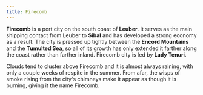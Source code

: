 ```yaml
---
title: Firecomb
---
```


**Firecomb** is a port city on the south coast of **Leuber**. It serves as the main shipping contact from Leuber to **Sibal** and has developed a strong economy as a result. The city is pressed up tightly between the **Encord Mountains** and the **Tumulted Sea**, so all of its growth has only extended it farther along the coast rather than farther inland. Firecomb city is led by **Lady Tenuri**.

Clouds tend to cluster above Firecomb and it is almost always raining, with only a couple weeks of respite in the summer. From afar, the wisps of smoke rising from the city's chimneys make it appear as though it is burning, giving it the name Firecomb.
